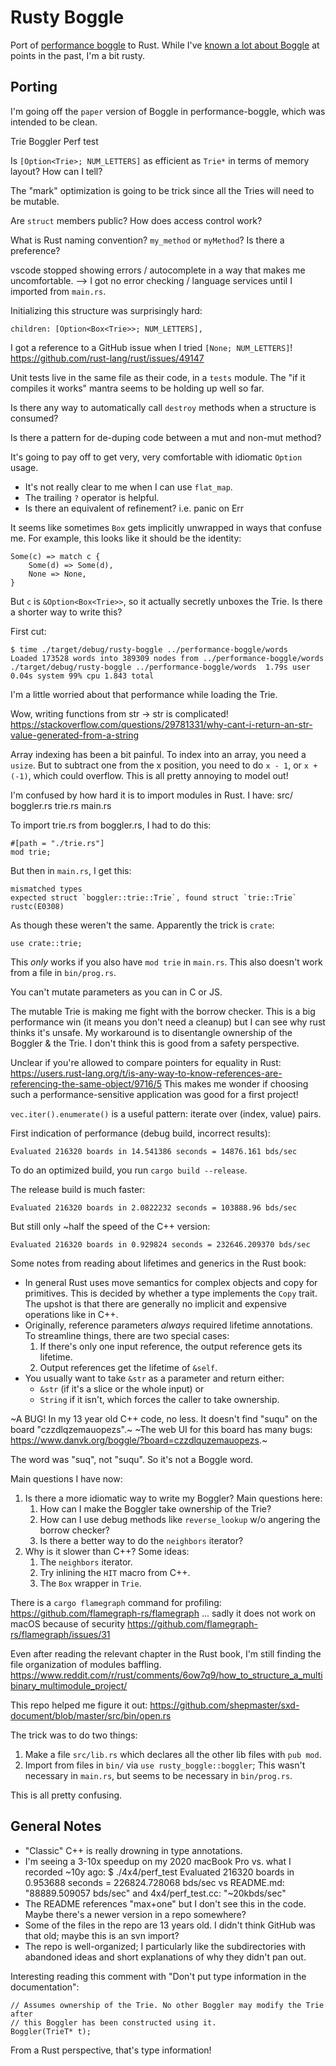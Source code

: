 # Rusty Boggle

Port of [performance boggle][1] to Rust. While I've [known a lot about Boggle][2] at points in the past, I'm a bit rusty.

## Porting

I'm going off the `paper` version of Boggle in performance-boggle, which was intended to be clean.

Trie
Boggler
Perf test

Is `[Option<Trie>; NUM_LETTERS]` as efficient as `Trie*` in terms of memory layout? How can I tell?

The "mark" optimization is going to be trick since all the Tries will need to be mutable.

Are `struct` members public? How does access control work?

What is Rust naming convention? `my_method` or `myMethod`? Is there a preference?

vscode stopped showing errors / autocomplete in a way that makes me uncomfortable.
--> I got no error checking / language services until I imported from `main.rs`.

Initializing this structure was surprisingly hard:

    children: [Option<Box<Trie>>; NUM_LETTERS],

I got a reference to a GitHub issue when I tried `[None; NUM_LETTERS]`!
https://github.com/rust-lang/rust/issues/49147

Unit tests live in the same file as their code, in a `tests` module.
The "if it compiles it works" mantra seems to be holding up well so far.

Is there any way to automatically call `destroy` methods when a structure is consumed?

Is there a pattern for de-duping code between a mut and non-mut method?

It's going to pay off to get very, very comfortable with idiomatic `Option` usage.
- It's not really clear to me when I can use `flat_map`.
- The trailing `?` operator is helpful.
- Is there an equivalent of refinement? i.e. panic on Err

It seems like sometimes `Box` gets implicitly unwrapped in ways that confuse me.
For example, this looks like it should be the identity:

    Some(c) => match c {
        Some(d) => Some(d),
        None => None,
    }

But `c` is `&Option<Box<Trie>>`, so it actually secretly unboxes the Trie.
Is there a shorter way to write this?

First cut:

    $ time ./target/debug/rusty-boggle ../performance-boggle/words
    Loaded 173528 words into 389309 nodes from ../performance-boggle/words
    ./target/debug/rusty-boggle ../performance-boggle/words  1.79s user 0.04s system 99% cpu 1.843 total

I'm a little worried about that performance while loading the Trie.

Wow, writing functions from str -> str is complicated!
https://stackoverflow.com/questions/29781331/why-cant-i-return-an-str-value-generated-from-a-string

Array indexing has been a bit painful. To index into an array, you need a `usize`.
But to subtract one from the x position, you need to do `x - 1`, or `x + (-1)`, which could overflow.
This is all pretty annoying to model out!

I'm confused by how hard it is to import modules in Rust.
I have:
src/
  boggler.rs
  trie.rs
  main.rs

To import trie.rs from boggler.rs, I had to do this:

    #[path = "./trie.rs"]
    mod trie;

But then in `main.rs`, I get this:

    mismatched types
    expected struct `boggler::trie::Trie`, found struct `trie::Trie` rustc(E0308)

As though these weren't the same. Apparently the trick is `crate`:

    use crate::trie;

This _only_ works if you also have `mod trie` in `main.rs`.
This also doesn't work from a file in `bin/prog.rs`.

You can't mutate parameters as you can in C or JS.

The mutable Trie is making me fight with the borrow checker.
This is a big performance win (it means you don't need a cleanup) but I can see why rust thinks it's unsafe.
My workaround is to disentangle ownership of the Boggler & the Trie.
I don't think this is good from a safety perspective.

Unclear if you're allowed to compare pointers for equality in Rust:
https://users.rust-lang.org/t/is-any-way-to-know-references-are-referencing-the-same-object/9716/5
This makes me wonder if choosing such a performance-sensitive application was good for a first project!

`vec.iter().enumerate()` is a useful pattern: iterate over (index, value) pairs.

First indication of performance (debug build, incorrect results):

    Evaluated 216320 boards in 14.541386 seconds = 14876.161 bds/sec

To do an optimized build, you run `cargo build --release`.

The release build is much faster:

    Evaluated 216320 boards in 2.0822232 seconds = 103888.96 bds/sec

But still only ~half the speed of the C++ version:

    Evaluated 216320 boards in 0.929824 seconds = 232646.209370 bds/sec

Some notes from reading about lifetimes and generics in the Rust book:

- In general Rust uses move semantics for complex objects and copy for primitives.
  This is decided by whether a type implements the `Copy` trait.
  The upshot is that there are generally no implicit and expensive operations like in C++.
- Originally, reference parameters _always_ required lifetime annotations.
  To streamline things, there are two special cases:
  1. If there's only one input reference, the output reference gets its lifetime.
  2. Output references get the lifetime of `&self`.
- You usually want to take `&str` as a parameter and return either:
  - `&str` (if it's a slice or the whole input) or
  - `String` if it isn't, which forces the caller to take ownership.

~A BUG! In my 13 year old C++ code, no less. It doesn't find "suqu" on the board "czzdlqzemauopezs".~
~The web UI for this board has many bugs: <https://www.danvk.org/boggle/?board=czzdlquzemauopezs>.~

The word was "suq", not "suqu". So it's not a Boggle word.

Main questions I have now:

1. Is there a more idiomatic way to write my Boggler? Main questions here:
   1. How can I make the Boggler take ownership of the Trie?
   2. How can I use debug methods like `reverse_lookup` w/o angering the borrow checker?
   3. Is there a better way to do the `neighbors` iterator?
2. Why is it slower than C++? Some ideas:
   1. The `neighbors` iterator.
   2. Try inlining the `HIT` macro from C++.
   3. The `Box` wrapper in `Trie`.

There is a `cargo flamegraph` command for profiling: https://github.com/flamegraph-rs/flamegraph
... sadly it does not work on macOS because of security https://github.com/flamegraph-rs/flamegraph/issues/31

Even after reading the relevant chapter in the Rust book, I'm still finding the file organization of modules baffling.
https://www.reddit.com/r/rust/comments/6ow7q9/how_to_structure_a_multibinary_multimodule_project/

This repo helped me figure it out:
https://github.com/shepmaster/sxd-document/blob/master/src/bin/open.rs

The trick was to do two things:

1. Make a file `src/lib.rs` which declares all the other lib files with `pub mod`.
2. Import from files in `bin/` via `use rusty_boggle::boggler`;
   This wasn't necessary in `main.rs`, but seems to be necessary in `bin/prog.rs`.

This is all pretty confusing.

## General Notes

- "Classic" C++ is really drowning in type annotations.
- I'm seeing a 3-10x speedup on my 2020 macBook Pro vs. what I recorded ~10y ago:
  $ ./4x4/perf_test
  Evaluated 216320 boards in 0.953688 seconds = 226824.728068 bds/sec
  vs README.md: "88889.509057 bds/sec"
  and 4x4/perf_test.cc: "~20kbds/sec"
- The README references "max+one" but I don't see this in the code.
  Maybe there's a newer version in a repo somewhere?
- Some of the files in the repo are 13 years old.
  I didn't think GitHub was that old; maybe this is an svn import?
- The repo is well-organized; I particularly like the subdirectories with abandoned ideas and short explanations of why they didn't pan out.

Interesting reading this comment with "Don't put type information in the documentation":

    // Assumes ownership of the Trie. No other Boggler may modify the Trie after
    // this Boggler has been constructed using it.
    Boggler(TrieT* t);

From a Rust perspective, that's type information!

[1]: https://github.com/danvk/performance-boggle
[2]: http://www.danvk.org/wp/category/boggle/

